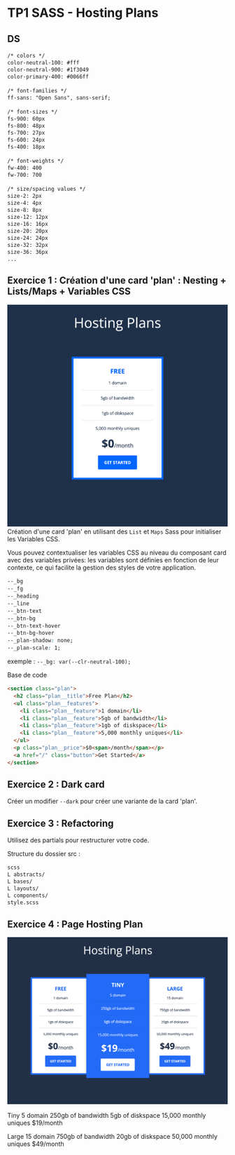 # TP1 SASS - Hosting Plans

## DS

```
/* colors */
color-neutral-100: #fff
color-neutral-900: #1f3049
color-primary-400: #0066ff

/* font-families */
ff-sans: "Open Sans", sans-serif;

/* font-sizes */
fs-900: 60px
fs-800: 48px
fs-700: 27px
fs-600: 24px
fs-400: 18px

/* font-weights */
fw-400: 400
fw-700: 700

/* size/spacing values */
size-2: 2px
size-4: 4px
size-8: 8px
size-12: 12px
size-16: 16px
size-20: 20px
size-24: 24px
size-32: 32px
size-36: 36px
...
```

## Exercice 1 : Création d'une card 'plan' : Nesting + Lists/Maps + Variables CSS

![Exercice 1 - Aperçu de la card plan](Exo_1_4.png)
Création d'une card 'plan' en utilisant des `List` et `Maps` Sass pour initialiser les Variables CSS.

Vous pouvez contextualiser les variables CSS au niveau du composant card avec des variables privées: les variables sont définies en fonction de leur contexte, ce qui facilite la gestion des styles de votre application.

```css
--_bg
--_fg
--_heading
--_line
--_btn-text
--_btn-bg
--_btn-text-hover
--_btn-bg-hover
--_plan-shadow: none;
--_plan-scale: 1;
```

exemple : `--_bg: var(--clr-neutral-100);`

Base de code

```html
<section class="plan">
  <h2 class="plan__title">Free Plan</h2>
  <ul class="plan__features">
    <li class="plan__feature">1 domain</li>
    <li class="plan__feature">5gb of bandwidth</li>
    <li class="plan__feature">1gb of diskspace</li>
    <li class="plan__feature">5,000 monthly uniques</li>
  </ul>
  <p class="plan__price">$0<span>/month</span></p>
  <a href="/" class="button">Get Started</a>
</section>
```

## Exercice 2 : Dark card

Créer un modifier `--dark` pour créer une variante de la card 'plan'.

## Exercice 3 : Refactoring

Utilisez des partials pour restructurer votre code.

Structure du dossier src :

```
scss
L abstracts/
L bases/
L layouts/
L components/
style.scss
```

## Exercice 4 : Page Hosting Plan

![Exercice 4 - Aperçu de la card plan](TP1_pricing.png)

Tiny
5 domain
250gb of bandwidth
5gb of diskspace
15,000 monthly uniques
$19/month

Large
15 domain
750gb of bandwidth
20gb of diskspace
50,000 monthly uniques
$49/month
